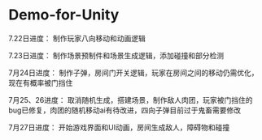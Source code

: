 # Demo-for-Unity

7.22日进度：
制作玩家八向移动和动画逻辑

7.23日进度：
制作场景预制件和场景生成逻辑，添加碰撞和部分检测

7月24日进度：
制作子弹，房间门开关逻辑，玩家在房间之间的移动仍需优化，现在有概率被门挡住

7月25、26进度：
取消随机生成，搭建场景，制作敌人肉团，玩家被门挡住的bug已修复，肉团的随机移动ai有待改进，四向子弹目前过于鬼畜需要修改

7月27日进度：
开始游戏界面和UI动画，房间生成敌人，障碍物和碰撞